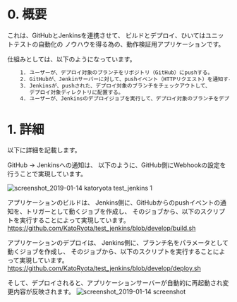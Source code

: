 # 0. 概要
これは、GitHubとJenkinsを連携させて、
ビルドとデプロイ、ひいてはユニットテストの自動化の
ノウハウを得る為の、動作検証用アプリケーションです。

仕組みとしては、以下のようになっています。

```txt
    1. ユーザーが、デプロイ対象のブランチをリポジトリ（GitHub）にpushする。
    2. GitHubが、Jenkinサーバーに対して、pushイベント（HTTPリクエスト）を通知する。
    3. Jenkinsが、pushされた、デプロイ対象のブランチをチェックアウトして、
       デプロイ対象ディレクトリに配置する。
    4. ユーザーが、Jenkinsのデプロイジョブを実行して、デプロイ対象のブランチをデプロイする。
```

# 1. 詳細

以下に詳細を記載します。

GitHub → Jenkinsへの通知は、
以下のように、GitHub側にWebhookの設定を行うことで実現しています。

![screenshot_2019-01-14 katoryota test_jenkins 1](https://user-images.githubusercontent.com/16982729/51110006-57b28d80-183a-11e9-9ed2-4b348e3fe54c.png)

アプリケーションのビルドは、
Jenkins側に、GitHubからのpushイベントの通知を、トリガーとして動くジョブを作成し、
そのジョブから、以下のスクリプトを実行することによって実現しています。
https://github.com/KatoRyota/test_jenkins/blob/develop/build.sh

アプリケーションのデプロイは、
Jenkins側に、ブランチ名をパラメータとして動くジョブを作成し、
そのジョブから、以下のスクリプトを実行することによって実現しています。
https://github.com/KatoRyota/test_jenkins/blob/develop/deploy.sh

そして、デプロイされると、アプリケーションサーバーが自動的に再起動され変更内容が反映されます。
![screenshot_2019-01-14 screenshot](https://user-images.githubusercontent.com/16982729/51109394-7e6fc480-1838-11e9-9ad5-ddd9440cc5a5.png)
